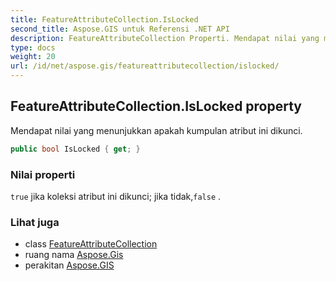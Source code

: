 ```yaml
---
title: FeatureAttributeCollection.IsLocked
second_title: Aspose.GIS untuk Referensi .NET API
description: FeatureAttributeCollection Properti. Mendapat nilai yang menunjukkan apakah kumpulan atribut ini dikunci.
type: docs
weight: 20
url: /id/net/aspose.gis/featureattributecollection/islocked/
---
```

## FeatureAttributeCollection.IsLocked property

Mendapat nilai yang menunjukkan apakah kumpulan atribut ini dikunci.

```csharp
public bool IsLocked { get; }
```

### Nilai properti

`true` jika koleksi atribut ini dikunci; jika tidak,`false` .

### Lihat juga

* class [FeatureAttributeCollection](../)
* ruang nama [Aspose.Gis](../../featureattributecollection/)
* perakitan [Aspose.GIS](../../../)


